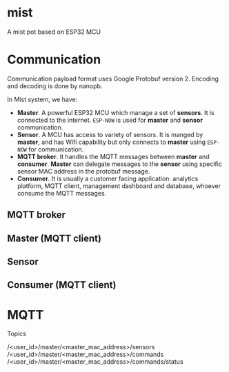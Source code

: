 # mist
A mist pot based on ESP32 MCU

# Communication

Communication payload format uses Google Protobuf version 2. Encoding and decoding is done by nanopb.

In Mist system, we have:

* **Master**. A powerful ESP32 MCU which manage a set of **sensors**. It is connected to the internet. `ESP-NOW` is used for **master** and **sensor** communication.
* **Sensor**. A MCU has access to variety of sensors. It is manged by **master**, and has Wifi capability but only connects to **master** using `ESP-NOW` for communication.
* **MQTT broker**. It handles the MQTT messages between **master** and **consumer**. **Master** can delegate messages to the **sensor** using specific sensor MAC address in the protobuf message.
* **Consumer**. It is usually a customer facing application: analytics platform, MQTT client, management dashboard and database, whoever consume the MQTT messages.

## MQTT broker

## Master (MQTT client)

## Sensor

## Consumer (MQTT client)

# MQTT

Topics 

/<user_id>/master/<master_mac_address>/sensors
/<user_id>/master/<master_mac_address>/commands
/<user_id>/master/<master_mac_address>/commands/status
